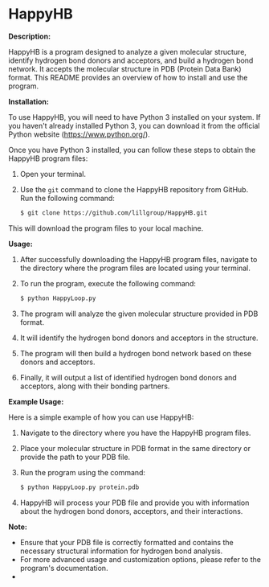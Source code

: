# HappyHB

**Description:**

HappyHB is a program designed to analyze a given molecular structure, identify hydrogen bond donors and acceptors, and build a hydrogen bond network. It accepts the molecular structure in PDB (Protein Data Bank) format. This README provides an overview of how to install and use the program.

**Installation:**

To use HappyHB, you will need to have Python 3 installed on your system. If you haven't already installed Python 3, you can download it from the official Python website (https://www.python.org/).

Once you have Python 3 installed, you can follow these steps to obtain the HappyHB program files:

1. Open your terminal.

2. Use the `git` command to clone the HappyHB repository from GitHub. Run the following command:

    ```bash
    $ git clone https://github.com/lillgroup/HappyHB.git
    ```

This will download the program files to your local machine.

**Usage:**

1. After successfully downloading the HappyHB program files, navigate to the directory where the program files are located using your terminal.

2. To run the program, execute the following command:

    ```bash
    $ python HappyLoop.py
    ```

3. The program will analyze the given molecular structure provided in PDB format.

4. It will identify the hydrogen bond donors and acceptors in the structure.

5. The program will then build a hydrogen bond network based on these donors and acceptors.

6. Finally, it will output a list of identified hydrogen bond donors and acceptors, along with their bonding partners.

**Example Usage:**

Here is a simple example of how you can use HappyHB:

1. Navigate to the directory where you have the HappyHB program files.

2. Place your molecular structure in PDB format in the same directory or provide the path to your PDB file.

3. Run the program using the command:

    ```bash
    $ python HappyLoop.py protein.pdb
    ```

4. HappyHB will process your PDB file and provide you with information about the hydrogen bond donors, acceptors, and their interactions.

**Note:**

- Ensure that your PDB file is correctly formatted and contains the necessary structural information for hydrogen bond analysis.
- For more advanced usage and customization options, please refer to the program's documentation.
- 
